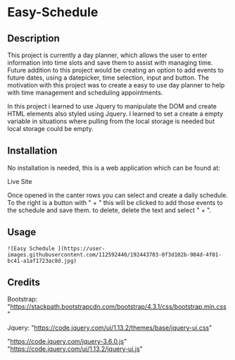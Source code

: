 # Easy-Schedule 

## Description
This project is currently a day planner, which allows the user to enter information into time slots and save them to assist with managing time. Future addition to this project would be creating an option to add events to future dates, using a datepicker, time selection, input and button. 
The motivation with this project was to create a easy to use day planner to help with time management and scheduling appointments. 

In this project i learned to use Jquery to manipulate the DOM and create HTML elements also styled using Jquery. I learned to set a create a empty variable in situations where pulling from the local storage is needed but local storage could be empty. 

## Installation

No installation is needed, this is a web application which can be found at:

<link https://jeromemn.github.io/Easy-schedule/> Live Site <link>

Once opened in the canter rows you can select and create a daily schedule. To the right is a button with " + " this will be clicked to add those events to the schedule and save them. to delete, delete the text and select " + ".

## Usage

   
    ![Easy Schedule ](https://user-images.githubusercontent.com/112592440/192443703-0f3d102b-904d-4f01-bc41-a1af1723ac8d.jpg)


## Credits

Bootstrap: 
"https://stackpath.bootstrapcdn.com/bootstrap/4.3.1/css/bootstrap.min.css"

Jquery:
"https://code.jquery.com/ui/1.13.2/themes/base/jquery-ui.css"

"https://code.jquery.com/jquery-3.6.0.js"
"https://code.jquery.com/ui/1.13.2/jquery-ui.js"
